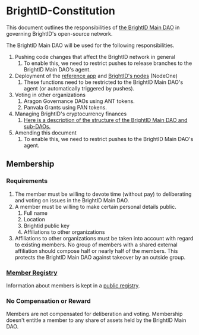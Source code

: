# BrightID-Constitution
This document outlines the responsibilities of [the BrightID Main DAO](https://nightly.aragon.org/#/brightid) in governing BrightID's open-source network.

The BrightID Main DAO will be used for the following responsibilities.

1. Pushing code changes that affect the BrightID network in general
    1. To enable this, we need to restrict pushes to release branches to the BrightID Main DAO's agent.
1. Deployment of the [reference app](https://github.com/BrightID/BrightID) and [BrightID's nodes](https://github.com/BrightID/BrightID-Node) (NodeOne)
    1. These functions need to be restricted to the BrightID Main DAO's agent (or automatically triggered by pushes).
1. Voting in other organizations
    1. Aragon Governance DAOs using ANT tokens.
    1. Panvala Grants using PAN tokens.
1. Managing BrightID's cryptocurrency finances
    1. [Here is a description of the structure of the BrightID Main DAO and sub-DAOs.](https://docs.google.com/document/d/1F8rrUcrAIsKEVmxvfx8sLf2JyqAmtoAmfssDwZ0b2TM/edit?usp=sharing)
1. Amending this document
    1. To enable this, we need to restrict pushes to the BrightID Main DAO's agent.

## Membership
### Requirements
1. The member must be willing to devote time (without pay) to deliberating and voting on issues in the BrightID Main DAO.
1. A member must be willing to make certain personal details public.
    1. Full name
    1. Location
    1. Brightid public key
    1. Affiliations to other organizations
1. Affiliations to other organizations must be taken into account with regard to existing members. No group of members with a shared external affiliation should compose half or nearly half of the members. This protects the BrightID Main DAO against takeover by an outside group.
### [Member Registry](https://docs.google.com/spreadsheets/d/1z75VFvDPQK5oFmqpQ8vE_KUkHUSKdobNCchQR-gtPec/edit?usp=sharing)
Information about members is kept in a [public registry](https://docs.google.com/spreadsheets/d/1z75VFvDPQK5oFmqpQ8vE_KUkHUSKdobNCchQR-gtPec/edit?usp=sharing). 
### No Compensation or Reward
Members are not compensated for deliberation and voting. Membership doesn't entitle a member to any share of assets held by the BrightID Main DAO.
